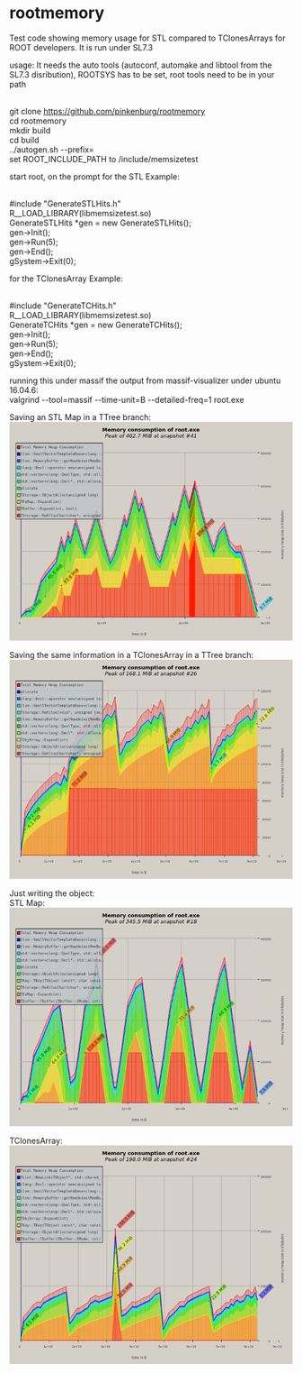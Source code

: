 # rootmemory
Test code showing memory usage for STL compared to TClonesArrays for ROOT developers. It is run under SL7.3

usage:
It needs the auto tools (autoconf, automake and libtool from the SL7.3 disribution), ROOTSYS has to be set, root tools need to be in your path</br></br>
<p>

git clone https://github.com/pinkenburg/rootmemory</br>
cd rootmemory</br>
mkdir build</br>
cd build</br>
../autogen.sh --prefix=<install area></br>
</verbatim>
set ROOT_INCLUDE_PATH to <install area>/include/memsizetest</br>
<p>
start root, on the prompt for the STL Example:</br></br>


#include "GenerateSTLHits.h"</br>
R__LOAD_LIBRARY(libmemsizetest.so)</br>
  GenerateSTLHits *gen = new GenerateSTLHits();</br>
  gen->Init();</br>
  gen->Run(5);</br>
  gen->End();</br>
  gSystem->Exit(0);</br>


<p>
for the TClonesArray Example:</br></br>

#include "GenerateTCHits.h"</br>
R__LOAD_LIBRARY(libmemsizetest.so)</br>
  GenerateTCHits *gen = new GenerateTCHits();</br>
  gen->Init();</br>
  gen->Run(5);</br>
  gen->End();</br>
  gSystem->Exit(0);</br>

<p>
running this under massif the output from massif-visualizer under ubuntu 16.04.6: </br>
valgrind --tool=massif --time-unit=B --detailed-freq=1 root.exe


Saving an STL Map in a TTree branch:
![TTree STL Object](STLMap.png)

Saving the same information in a TClonesArray in a TTree branch:
![TTree TClonesArray](TClonesArray.png)

Just writing the object:</br>
STL Map:</br>
![STL Object](NoTTreeSTLMap.png)

TClonesArray:</br>
![TClonesArray](NoTTreeTClonesArray.png)
